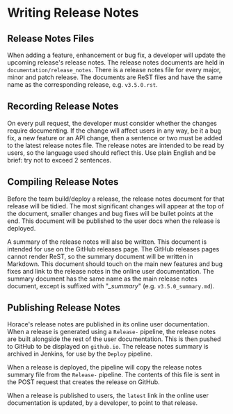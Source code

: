 # Writing Release Notes

## Release Notes Files

When adding a feature, enhancement or bug fix,
a developer will update the upcoming release's release notes.
The release notes documents are held in `documentation/release_notes`.
There is a release notes file for every major, minor and patch release.
The documents are ReST files and
have the same name as the corresponding release, e.g. `v3.5.0.rst`.

## Recording Release Notes

On every pull request, the developer must consider whether the changes require
documenting.
If the change will affect users in any way, be it a bug fix, a new feature or
an API change, then a sentence or two must be added to the latest release notes
file.
The release notes are intended to be read by users,
so the language used should reflect this.
Use plain English and be brief: try not to exceed 2 sentences.

## Compiling Release Notes

Before the team build/deploy a release,
the release notes document for that release will be tidied.
The most significant changes will appear at the top of the document,
smaller changes and bug fixes will be bullet points at the end.
This document will be published to the user docs when the release is deployed.

A summary of the release notes will also be written.
This document is intended for use on the GitHub releases page.
The GitHub releases pages cannot render ReST,
so the summary document will be written in Markdown.
This document should touch on the main new features and bug fixes
and link to the release notes in the online user documentation.
The summary document has the same name as the main release notes document,
except is suffixed with "*_summary*" (e.g. `v3.5.0_summary.md`).

## Publishing Release Notes

Horace's release notes are published in its online user documentation.
When a release is generated using a `Release-` pipeline,
the release notes are built alongside the rest of the user documentation.
This is then pushed to GitHub to be displayed on `github.io`.
The release notes summary is archived in Jenkins,
for use by the `Deploy` pipeline.

When a release is deployed,
the pipeline will copy the release notes summary file from the `Release-`
pipeline.
The contents of this file is sent in the POST request that creates the release
on GitHub.

When a release is published to users,
the `latest` link in the online user documentation is updated,
by a developer, to point to that release.

